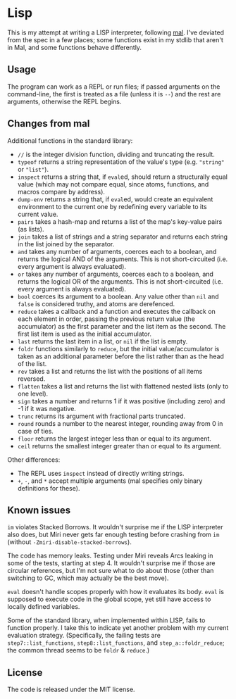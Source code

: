# Lisp

This is my attempt at writing a LISP interpreter, following [mal](https://github.com/kanaka/mal). I've deviated from the spec in a few places; some functions exist in my stdlib that aren't in Mal, and some functions behave differently.

## Usage

The program can work as a REPL or run files; if passed arguments on the command-line, the first is treated as a file (unless it is `--`) and the rest are arguments, otherwise the REPL begins.

## Changes from mal

Additional functions in the standard library:

- `//` is the integer division function, dividing and truncating the result.
- `typeof` returns a string representation of the value's type (e.g. `"string"` or `"list"`).
- `inspect` returns a string that, if `eval`ed, should return a structurally equal value (which may not compare equal, since atoms, functions, and macros compare by address).
- `dump-env` returns a string that, if `eval`ed, would create an equivalent environment to the current one by redefining every variable to its current value.
- `pairs` takes a hash-map and returns a list of the map's key-value pairs (as lists).
- `join` takes a list of strings and a string separator and returns each string in the list joined by the separator.
- `and` takes any number of arguments, coerces each to a boolean, and returns the logical AND of the arguments. This is not short-circuited (i.e. every argument is always evaluated).
- `or` takes any number of arguments, coerces each to a boolean, and returns the logical OR of the arguments. This is not short-circuited (i.e. every argument is always evaluated).
- `bool` coerces its argument to a boolean. Any value other than `nil` and `false` is considered truthy, and atoms are derefenced.
- `reduce` takes a callback and a function and executes the callback on each element in order, passing the previous return value (the accumulator) as the first parameter and the list item as the second. The first list item is used as the initial accumulator.
- `last` returns the last item in a list, or `nil` if the list is empty.
- `foldr` functions similarly to `reduce`, but the initial value/accumulator is taken as an additional parameter before the list rather than as the head of the list.
- `rev` takes a list and returns the list with the positions of all items reversed.
- `flatten` takes a list and returns the list with flattened nested lists (only to one level).
- `sign` takes a number and returns 1 if it was positive (including zero) and -1 if it was negative.
- `trunc` returns its argument with fractional parts truncated.
- `round` rounds a number to the nearest integer, rounding away from 0 in case of ties.
- `floor` returns the largest integer less than or equal to its argument.
- `ceil` returns the smallest integer greater than or equal to its argument.

Other differences:

- The REPL uses `inspect` instead of directly writing strings.
- `+`, `-`, and `*` accept multiple arguments (mal specifies only binary definitions for these).

## Known issues

`im` violates Stacked Borrows. It wouldn't surprise me if the LISP interpreter also does, but Miri never gets far enough testing before crashing from `im` (without `-Zmiri-disable-stacked-borrows`).

The code has memory leaks. Testing under Miri reveals Arcs leaking in some of the tests, starting at step 4. It wouldn't surprise me if those are circular references, but I'm not sure what to do about those (other than switching to GC, which may actually be the best move).

`eval` doesn't handle scopes properly with how it evaluates its body. `eval` is supposed to execute code in the global scope, yet still have access to locally defined variables.

Some of the standard library, when implemented within LISP, fails to function properly. I take this to indicate yet another problem with my current evaluation strategy. (Specifically, the failing tests are `step7::list_functions`, `step8::list_functions`, and `step_a::foldr_reduce`; the common thread seems to be `foldr` & `reduce`.)

## License

The code is released under the MIT license.
